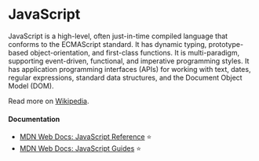 # JavaScript

JavaScript is a high-level, often just-in-time compiled language that conforms to the ECMAScript standard. It has dynamic typing, prototype-based object-orientation, and first-class functions. It is multi-paradigm, supporting event-driven, functional, and imperative programming styles. It has application programming interfaces (APIs) for working with text, dates, regular expressions, standard data structures, and the Document Object Model (DOM).

Read more on [Wikipedia](https://en.wikipedia.org/wiki/JavaScript).

#### Documentation
- [MDN Web Docs: JavaScript Reference](https://developer.mozilla.org/en-US/docs/Web/JavaScript) ⭐
- [MDN Web Docs: JavaScript Guides](https://developer.mozilla.org/en-US/docs/Learn/JavaScript) ⭐
